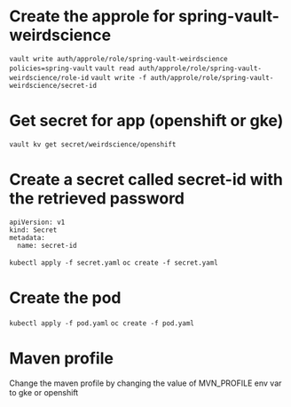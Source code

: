 # Create the approle for spring-vault-weirdscience

`vault write auth/approle/role/spring-vault-weirdscience policies=spring-vault`
`vault read auth/approle/role/spring-vault-weirdscience/role-id`
`vault write -f auth/approle/role/spring-vault-weirdscience/secret-id`

# Get secret for app (openshift or gke)

`vault kv get secret/weirdscience/openshift`

# Create a secret called secret-id with the retrieved password

```
apiVersion: v1
kind: Secret
metadata:
  name: secret-id

```


`kubectl apply -f secret.yaml`
`oc create -f secret.yaml`



# Create the pod

`kubectl apply -f pod.yaml`
`oc create -f pod.yaml`

# Maven profile

Change the maven profile by changing the value of MVN_PROFILE env var to gke or openshift
